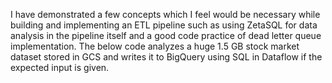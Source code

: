 I have demonstrated a few concepts which I feel would be necessary while building and implementing an ETL pipeline such as using 
ZetaSQL for data analysis in the pipeline itself and a good code practice of dead letter queue implementation.
The below code analyzes a huge 1.5 GB stock market dataset stored in GCS and writes it to BigQuery using SQL in Dataflow if
the expected input is given.
